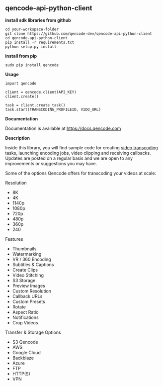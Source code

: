 ## qencode-api-python-client


**install sdk libraries from github**

````
cd your-workspace-folder
git clone https://github.com/qencode-dev/qencode-api-python-client
cd qencode-api-python-client
pip install -r requirements.txt
python setup.py install
````
**install from pip**

````
sudo pip install qencode
````

**Usage**

````
import qencode

client = qencode.client(API_KEY)
client.create()

task = client.create_task()
task.start(TRANSCODING_PROFILEID, VIDO_URL)

````

**Documentation**

Documentation is available at <https://docs.qencode.com>

**Description**

Inside this library, you will find sample code for creating [video transcoding](https://cloud.qencode.com/) tasks, launching encoding jobs, video clipping and receiving callbacks. Updates are posted on a regular basis and we are open to any improvements or suggestions you may have.

Some of the options Qencode offers for transcoding your videos at scale:

Resolution
 * 8K
 * 4K
 * 1140p 
 * 1080p 
 * 720p 
 * 480p 
 * 360p 
 * 240

Features 
 * Thumbnails 
 * Watermarking 
 * VR / 360 Encoding 
 * Subtitles & Captions 
 * Create Clips 
 * Video Stitching 
 * S3 Storage 
 * Preview Images 
 * Custom Resolution 
 * Callback URLs 
 * Custom Presets 
 * Rotate 
 * Aspect Ratio 
 * Notifications 
 * Crop Videos

Transfer & Storage Options
 * S3 Qencode
 * AWS 
 * Google Cloud 
 * Backblaze 
 * Azure 
 * FTP 
 * HTTP(S) 
 * VPN